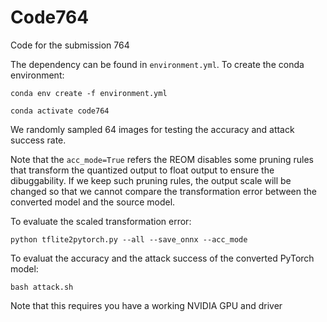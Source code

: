 # Code764
Code for the submission 764

The dependency can be found in `environment.yml`. To create the conda environment:

`conda env create -f environment.yml`

`conda activate code764`

We randomly sampled 64 images for testing the accuracy and attack success rate.

Note that the `acc_mode=True` refers the REOM disables some pruning rules that transform the quantized output to float output to ensure the dibuggability. If we keep such pruning rules, the output scale will be changed so that we cannot compare the transformation error between the converted model and the source model.

To evaluate the scaled transformation error:

`python tflite2pytorch.py --all --save_onnx --acc_mode`

To evaluat the accuracy and the attack success of the converted PyTorch model:

`
bash attack.sh
`

Note that this requires you have a working NVIDIA GPU and driver
